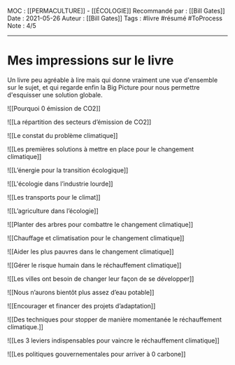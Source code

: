 MOC : [[PERMACULTURE]] - [[ÉCOLOGIE]] 
Recommandé par : [[Bill Gates]]
Date : 2021-05-26
Auteur : [[Bill Gates]]
Tags : #livre #résumé #ToProcess 
Note : 4/5
***

# Mes impressions sur le livre
Un livre peu agréable à lire mais qui donne vraiment une vue d'ensemble sur le sujet, et qui regarde enfin la Big Picture pour nous permettre d'esquisser une solution globale.

![[Pourquoi 0 émission de CO2]]

![[La répartition des secteurs d’émission de CO2]]

![[Le constat du problème climatique]]

![[Les premières solutions à mettre en place pour le changement climatique]]

![[L’énergie pour la transition écologique]] 

![[L'écologie dans l’industrie lourde]]

![[Les transports pour le climat]]

![[L’agriculture dans l’écologie]]

![[Planter des arbres pour combattre le changement climatique]]

![[Chauffage et climatisation pour le changement climatique]] 

![[Aider les plus pauvres dans le changement climatique]]

![[Gérer le risque humain dans le réchauffement climatique]]

![[Les villes ont besoin de changer leur façon de se développer]]

![[Nous n’aurons bientôt plus assez d’eau potable]]

![[Encourager et financer des projets d’adaptation]]

![[Des techniques pour stopper de manière momentanée le réchauffement climatique.]]

![[Les 3 leviers indispensables pour vaincre le réchauffement climatique]]

![[Les politiques gouvernementales pour arriver à 0 carbone]]












